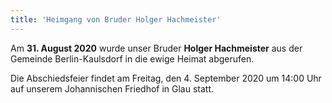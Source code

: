 ```yaml
---
title: 'Heimgang von Bruder Holger Hachmeister'
---
```


Am **31. August 2020** wurde unser Bruder **Holger Hachmeister** aus der Gemeinde Berlin-Kaulsdorf in die ewige Heimat abgerufen. 

Die Abschiedsfeier findet am Freitag, den 4. September 2020 um 14:00 Uhr auf unserem Johannischen Friedhof in Glau statt.